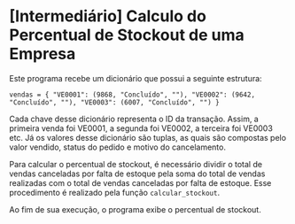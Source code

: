 # [Intermediário] Calculo do Percentual de Stockout de uma Empresa
Este programa recebe um dicionário que possui a seguinte estrutura:

`vendas = {
  "VE0001": (9868, "Concluído", ""),
  "VE0002": (9642, "Concluído", ""),
  "VE0003": (6007, "Concluído", "")
}`

Cada chave desse dicionário representa o ID da transação. Assim, a primeira venda foi VE0001, a segunda foi VE0002, a terceira foi VE0003 etc. Já os valores desse dicionário são tuplas, as quais são compostas pelo valor vendido, status do pedido e motivo do cancelamento.

Para calcular o percentual de stockout, é necessário dividir o total de vendas canceladas por falta de estoque pela soma do total de vendas realizadas com o total de vendas canceladas por falta de estoque.
Esse procedimento é realizado pela função `calcular_stockout`.

Ao fim de sua execução, o programa exibe o percentual de stockout.
